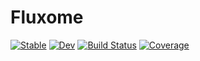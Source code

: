 # Fluxome

[![Stable](https://img.shields.io/badge/docs-stable-blue.svg)](https://fluxome.github.io/Fluxome.jl/stable/)
[![Dev](https://img.shields.io/badge/docs-dev-blue.svg)](https://fluxome.github.io/Fluxome.jl/dev/)
[![Build Status](https://github.com/fluxome/Fluxome.jl/actions/workflows/CI.yml/badge.svg?branch=main)](https://github.com/fluxome/Fluxome.jl/actions/workflows/CI.yml?query=branch%3Amain)
[![Coverage](https://codecov.io/gh/fluxome/Fluxome.jl/branch/main/graph/badge.svg)](https://codecov.io/gh/fluxome/Fluxome.jl)
